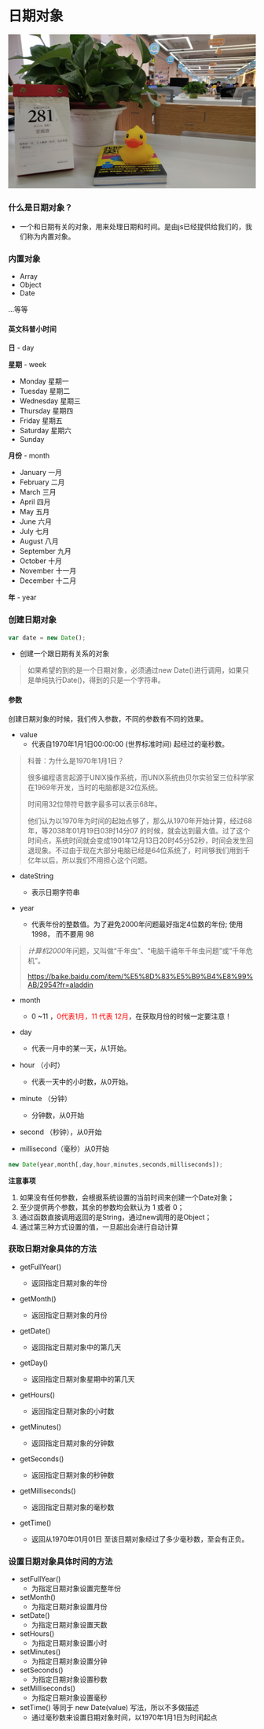 # 日期对象

![](6/duck.jpg)

### 什么是日期对象？

- 一个和日期有关的对象，用来处理日期和时间。是由js已经提供给我们的，我们称为内置对象。

### 内置对象

- Array
- Object
- Date

...等等

#### 英文科普小时间

**日** - day

**星期** - week

- Monday 星期一
- Tuesday 星期二
- Wednesday 星期三
- Thursday 星期四
- Friday 星期五
- Saturday 星期六
- Sunday

**月份** - month

- January 一月
- February 二月
- March 三月
- April  四月
- May 五月
- June 六月
- July 七月
- August 八月
- September 九月
- October 十月
- November 十一月
- December 十二月

**年** - year



### 创建日期对象

```javascript
var date = new Date();
```

- 创建一个跟日期有关系的对象

> 如果希望的到的是一个日期对象，必须通过new Date()进行调用，如果只是单纯执行Date()，得到的只是一个字符串。



#### 参数

创建日期对象的时候，我们传入参数，不同的参数有不同的效果。

- value
  - 代表自1970年1月1日00:00:00 (世界标准时间) 起经过的毫秒数。

> 科普：为什么是1970年1月1日？
>
> 很多编程语言起源于UNIX操作系统，而UNIX系统由贝尔实验室三位科学家在1969年开发，当时的电脑都是32位系统。
>
> 时间用32位带符号数字最多可以表示68年。
>
> 他们认为以1970年为时间的起始点够了，那么从1970年开始计算，经过68年，等2038年01月19日03时14分07 的时候，就会达到最大值。过了这个时间点，系统时间就会变成1901年12月13日20时45分52秒，时间会发生回退现象。不过由于现在大部分电脑已经是64位系统了，时间够我们用到千亿年以后，所以我们不用担心这个问题。

- dateString
  - 表示日期字符串

- year
  - 代表年份的整数值。为了避免2000年问题最好指定4位数的年份; 使用1998， 而不要用 98

> *计算机2000*年问题，又叫做“千年虫”、“电脑千禧年千年虫问题”或“千年危机”。
>
> https://baike.baidu.com/item/%E5%8D%83%E5%B9%B4%E8%99%AB/2954?fr=aladdin

- month
  - 0 ~11 ，<span style="color:red;">0代表1月，11 代表 12月</span>，在获取月份的时候一定要注意！

- day
  - 代表一月中的某一天，从1开始。

- hour （小时）
  - 代表一天中的小时数，从0开始。
- minute （分钟）
  - 分钟数，从0开始

- second （秒钟），从0开始
- millisecond（毫秒）从0开始

```javascript
new Date(year,month[,day,hour,minutes,seconds,milliseconds]);
```



**注意事项**

1. 如果没有任何参数，会根据系统设置的当前时间来创建一个Date对象；
2. 至少提供两个参数，其余的参数均会默认为 1 或者 0；
3. 通过函数直接调用返回的是String，通过new调用的是Object；
4. 通过第三种方式设置的值，一旦超出会进行自动计算







### 获取日期对象具体的方法

- getFullYear()
  - 返回指定日期对象的年份
- getMonth()
  - 返回指定日期对象的月份
- getDate()
  - 返回指定日期对象中的第几天
- getDay()
  - 返回指定日期对象星期中的第几天
- getHours()
  - 返回指定日期对象的小时数
- getMinutes()
  - 返回指定日期对象的分钟数
- getSeconds()
  - 返回指定日期对象的秒钟数
- getMilliseconds()
  - 返回指定日期对象的毫秒数

- getTime() 
  - 返回从1970年01月01日 至该日期对象经过了多少毫秒数，至会有正负。

























### 设置日期对象具体时间的方法

- setFullYear()
  - 为指定日期对象设置完整年份
- setMonth()
  - 为指定日期对象设置月份
- setDate()
  - 为指定日期对象设置天数
- setHours()
  - 为指定日期对象设置小时
- setMinutes()
  - 为指定日期对象设置分钟
- setSeconds()
  - 为指定日期对象设置秒数
- setMilliseconds()
  - 为指定日期对象设置毫秒
- setTime() 等同于 new Date(value) 写法，所以不多做描述
  - 通过毫秒数来设置日期对象时间，以1970年1月1日为时间起点












